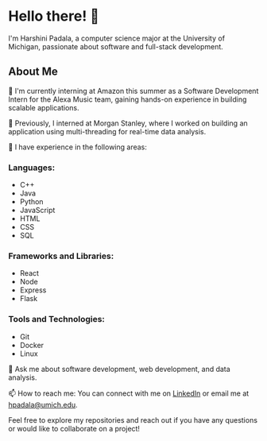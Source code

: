 # Hello there! 👋

I'm Harshini Padala, a computer science major at the University of Michigan, passionate about software and full-stack development.

## About Me

🔭 I'm currently interning at Amazon this summer as a Software Development Intern for the Alexa Music team, gaining hands-on experience in building scalable applications.

💼 Previously, I interned at Morgan Stanley, where I worked on building an application using multi-threading for real-time data analysis.

🌱 I have experience in the following areas:

### Languages:
- C++
- Java
- Python
- JavaScript
- HTML
- CSS
- SQL

### Frameworks and Libraries:
- React
- Node
- Express
- Flask

### Tools and Technologies:
- Git
- Docker
- Linux

💬 Ask me about software development, web development, and data analysis.

📫 How to reach me: You can connect with me on [LinkedIn](https://www.linkedin.com/in/harshinipadala/) or email me at hpadala@umich.edu.

Feel free to explore my repositories and reach out if you have any questions or would like to collaborate on a project!

